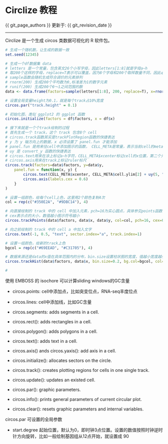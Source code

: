 # Circlize 教程

{{ git_page_authors }} 更新于: {{ git_revision_date }}

---

Circlize 是一个生成 circos 类数据可视化的 R 软件包。

```R
# 生成一个随机数，让生成的数据一致
set.seed(12345)

# 生成一个df数据集 data
# letters 是一个常量，包含英文26个小写字母，因此letters[1:8]就是字母a~h
# 取200个这样的字母，replace=T表示可以覆盖，因为8个字母和200个取样数量不同，因此必然又一些字母会重复取样
# sample函数会随机生成符合调价的元素排列
# rnorm(200) 生成200个平均数为0,标准差为1的数字元素
# runif(200) 生成200个0～1之间范围的数
data <- data.frame(factors=sample(letters[1:8], 200, replace=T), x=rnorm(200), y=runif(200))

# 设置全局变量height为0.1，就是每个track占10%宽度
circos.par("track.height" = 0.1)

# 初始化图，类似 ggplot2 的 ggplot 函数
circos.initialize(factors = df$factors, x = df$x)

# 接下来就是一个个track绘制的过程
# 首先生成一个 track，这个 track 包含8个 cell
# circos.track函数其实是trackPlotRegion函数的快捷表达
# y 为 y 轴方向上的数据，x 必须设置了 panel.fun 才能添加
# panel.fun 是用来往cell中添加图示的函数， CELL_META是常量，表示当前cell的meta信息，输入nanmes(CELL_META)可以查看所有CELL_META字段
# uy 是 convert_y 函数的快捷表达
# circos.text用来在涂上标记a~h字符，CELL_META$xcenter标记cell的x位置，第二个元素标记y位置，第三个元素标记字符内容
# circos.axis用来在track上标记ruler标尺
circos.track(factors=data$factors, y=data$y,
    panel.fun = function(x, y) {
        circos.text(CELL_META$xcenter, CELL_META$cell.ylim[2] + uy(5, "mm"), CELL_META$sector.index)
        circos.axis(labels.cex = 0.6)
	}
)

# 设置一组颜色，给每个cell上色，这里用2个颜色复制4次
col = rep(c("#350E2A", "#9DBC14"), 4)

# 向直接绘制的 track 中的 cell 中加入元素，pch=16为实心圆点，具体参见points函数
# cex表示点的大小，数值越小图示符号越小
circos.trackPoints(data$factors, data$x, data$y, col=col, pch=16, cex=0.5)

# 向之前绘制的 track 中的 cell a 中加入文字
circos.text(-1, 0.5, "text", sector.index="a", track.index=1)

# 设置一组颜色，给新的track上色
bgcol = rep(c("#69EEAD", "#C31705"), 4)

# 数据来源还是data的x值在具体范围内的分布，bin.size设置柱状图的宽度，值越小宽度越小
circos.trackHist(data$factors, data$x, bin.size=0.2, bg.col=bgcol, col=NA)

# 
```

使用 EMBOSS 的 isochore 可以计算sliding windows的GC含量



- circos.points: cell中添加点，比如突变位点，RNA-seq丰度位点
- circos.lines:  cell中添加线，比如GC含量
- circos.segments: adds segments in a cell.
- circos.rect(): adds rectangles in a cell.
- circos.polygon(): adds polygons in a cell.
- circos.text(): adds text in a cell.
- circos.axis() ands circos.yaxis(): add axis in a cell.


- circos.initialize(): allocates sectors on the circle.
- circos.track(): creates plotting regions for cells in one single track.
- circos.update(): updates an existed cell.
- circos.par(): graphic parameters.
- circos.info(): prints general parameters of current circular plot.
- circos.clear(): resets graphic parameters and internal variables.


circos.par 可设置的全局参数

- start.degree 起始位置，默认为0，即时钟3点位置。设置的数值按照时钟逆时针方向旋转，比如一般绘制基因组从12点开始，就设置成 90
